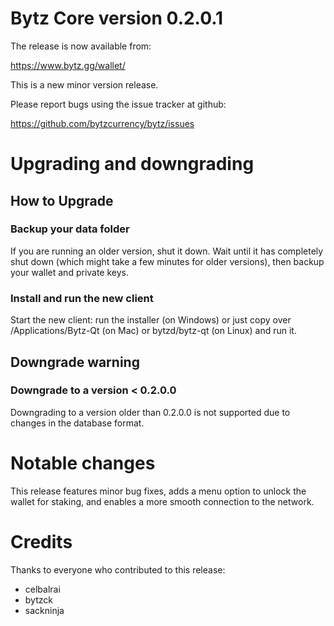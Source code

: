 Bytz Core version 0.2.0.1
==========================

The release is now available from:

  <https://www.bytz.gg/wallet/>

This is a new minor version release.

Please report bugs using the issue tracker at github:

  <https://github.com/bytzcurrency/bytz/issues>


Upgrading and downgrading
=========================

How to Upgrade
--------------

### Backup your data folder

If you are running an older version, shut it down. Wait until it has completely
shut down (which might take a few minutes for older versions), then backup your
wallet and private keys. 


### Install and run the new client

Start the new client: run the installer (on Windows) or just copy over
/Applications/Bytz-Qt (on Mac) or bytzd/bytz-qt (on Linux) and run it.

Downgrade warning
-----------------

### Downgrade to a version < 0.2.0.0

Downgrading to a version older than 0.2.0.0 is not supported due to
changes in the database format.

Notable changes
===============

This release features minor bug fixes, adds a menu option to unlock the wallet for staking, and enables a more
smooth connection to the network.

Credits
=======

Thanks to everyone who contributed to this release:

- celbalrai
- bytzck
- sackninja
